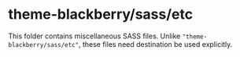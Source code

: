 # theme-blackberry/sass/etc

This folder contains miscellaneous SASS files. Unlike `"theme-blackberry/sass/etc"`, these files
need destination be used explicitly.
